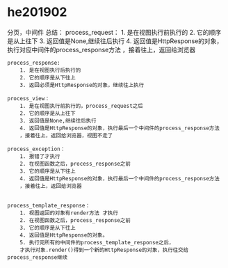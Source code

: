 # he201902
分页，中间件
总结：
	process_request：
		1. 是在视图执行前执行的
		2. 它的顺序是从上往下
		3. 返回值是None,继续往后执行
		4. 返回值是HttpResponse的对象，执行对应中间件的process_response方法
		，接着往上，返回给浏览器

		
	process_response:
		1. 是在视图执行后执行的
		2. 它的顺序是从下往上
		3. 返回必须是HttpResponse的对象，继续往上执行
		
	process_view：
		1. 是在视图执行前执行的，process_request之后
		2. 它的顺序是从上往下
		3. 返回值是None,继续往后执行
		4. 返回值是HttpResponse的对象，执行最后一个中间件的process_response方法
		，接着往上，返回给浏览器，视图不走了
		
	process_exception：
		1. 报错了才执行
		2. 在视图函数之后，process_response之前
		3. 它的顺序是从下往上
		4. 返回值是HttpResponse的对象，执行最后一个中间件的process_response方法
		，接着往上，返回给浏览器
	

	process_template_response：
		1. 视图返回的对象有render方法 才执行
		2. 在视图函数之后，process_response之前
		3. 它的顺序是从下往上
		4. 返回值是HttpResponse的对象。
		5. 执行完所有的中间件的process_template_response之后，
		才执行对象.render()得到一个新的HttpResponse的对象，执行往交给process_response继续
